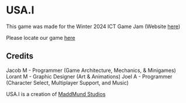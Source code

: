 # USA.I

This game was made for the Winter 2024 ICT Game Jam (Website [here]([https://itch.io/jam/ict-game-jam-summer-2024](https://globalgamejam.org/jam-sites/2024/ict-game-jam)))

Please locate our game [here](https://globalgamejam.org/games/2024/usai-2)

## Credits
Jacob M - Programmer (Game Architecture, Mechanics, & Minigames)
Lorant M - Graphic Designer (Art & Animations)
Joel A - Programmer (Character Select, Multiplayer Support, and Music)


USA.I is a creation of [MaddMund Studios](https://maddmundstudios.itch.io/)
